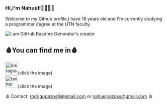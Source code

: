 ### Hi,i'm Nahuel!👋👨🏻‍💻

Welcome to my Github profile,I have 18 years old and I'm currently studying a programmer degree at the UTN faculty.

![I am GitHub Readme Generator's creator](https://animesher.com/orig/0/81/814/8141/animesher.com_hands-mac-monochrome-814100.gif)



## 🩸You can find me in🩸
[<img src='https://cdn.jsdelivr.net/npm/simple-icons@3.0.1/icons/instagram.svg' alt='instagram' height='40'>](https://www.instagram.com/Nahupazoss/)(click the image)  
[<img src='https://cdn.jsdelivr.net/npm/simple-icons@3.0.1/icons/twitter.svg' alt='twitter' height='40'>](https://twitter.com/Nagupazoss)(click the image)  

🩸 Contact: rodrigopazos9@gmail.com or nahuelpazoss@gmail.com 🩸
